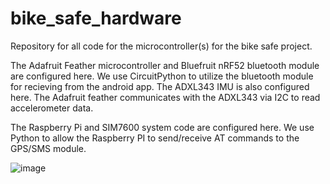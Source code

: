 # bike_safe_hardware
Repository for all code for the microcontroller(s) for the bike safe project.

The Adafruit Feather microcontroller and Bluefruit nRF52 bluetooth module are configured here. We use CircuitPython to utilize the bluetooth module for recieving from the android app. The ADXL343 IMU is also configured here. The Adafruit feather communicates with the ADXL343 via I2C to read accelerometer data.

The Raspberry Pi and SIM7600 system code are configured here. We use Python to allow the Raspberry PI to send/receive AT commands to the GPS/SMS module.


![image](https://user-images.githubusercontent.com/58480140/227580137-ba8b6314-44e6-488d-ac7f-6507bbde0c08.png)

